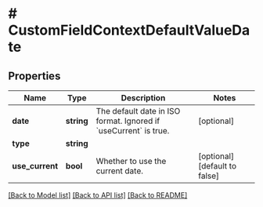 # # CustomFieldContextDefaultValueDate

## Properties

Name | Type | Description | Notes
------------ | ------------- | ------------- | -------------
**date** | **string** | The default date in ISO format. Ignored if &#x60;useCurrent&#x60; is true. | [optional]
**type** | **string** |  |
**use_current** | **bool** | Whether to use the current date. | [optional] [default to false]

[[Back to Model list]](../../README.md#models) [[Back to API list]](../../README.md#endpoints) [[Back to README]](../../README.md)
